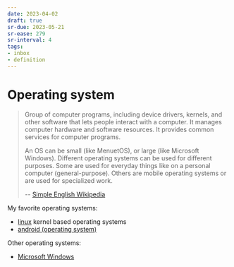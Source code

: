 ```yaml
---
date: 2023-04-02
draft: true
sr-due: 2023-05-21
sr-ease: 279
sr-interval: 4
tags:
- inbox
- definition
---
```


# Operating system

> Group of computer programs, including device drivers, kernels, and other
> software that lets people interact with a computer. It manages computer
> hardware and software resources. It provides common services for computer
> programs.
>
> An OS can be small (like MenuetOS), or large (like Microsoft Windows).
> Different operating systems can be used for different purposes. Some are used
> for everyday things like on a personal computer (general-purpose). Others are
> mobile operating systems or are used for specialized work.
>
> --
> [Simple English Wikipedia](https://simple.wikipedia.org/wiki/Operating_system)

My favorite operating systems:


- [linux](./linux.md) kernel based operating systems
- [android (operating system)](./android%20%28operating%20system%29.md)

Other operating systems:


- [Microsoft Windows](./Microsoft%20Windows.md)